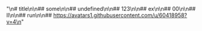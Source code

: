 "\n# title\n\n## some\n\n## undefined\n\n## 123\n\n## ex\n\n## 00\n\n## ll\n\n## run\n\n## https://avatars1.githubusercontent.com/u/60418958?v=4\n"